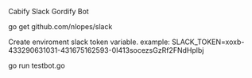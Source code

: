 Cabify Slack Gordify Bot

go get github.com/nlopes/slack

Create enviroment slack token variable. 
example: SLACK_TOKEN=xoxb-433290631031-431675162593-0I413socezsGzRf2FNdHplbj

go run testbot.go

